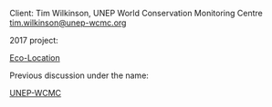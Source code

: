 Client: Tim Wilkinson, UNEP World Conservation Monitoring Centre
<tim.wilkinson@unep-wcmc.org>

2017 project:

[Eco-Location](Eco-Location "wikilink")

Previous discussion under the name:

[UNEP-WCMC](UNEP-WCMC "wikilink")